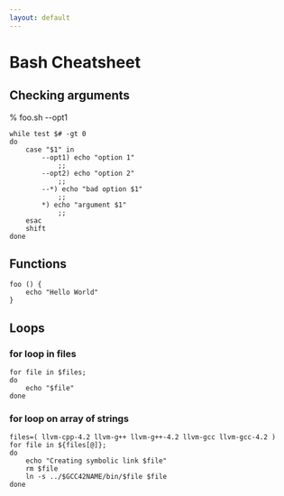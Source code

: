 ```yaml
---
layout: default
---
```

# Bash Cheatsheet

## Checking arguments

% foo.sh --opt1

	while test $# -gt 0
	do
	    case "$1" in
	        --opt1) echo "option 1"
	            ;;
	        --opt2) echo "option 2"
	            ;;
	        --*) echo "bad option $1"
	            ;;
	        *) echo "argument $1"
	            ;;
	    esac
	    shift
	done

## Functions

	foo () {
		echo "Hello World"
	}

## Loops

### for loop in files

	for file in $files;
  	do
    	echo "$file"
	done

### for loop on array of strings

  	files=( llvm-cpp-4.2 llvm-g++ llvm-g++-4.2 llvm-gcc llvm-gcc-4.2 )
	for file in ${files[@]};
	do
    	echo "Creating symbolic link $file"
    	rm $file
    	ln -s ../$GCC42NAME/bin/$file $file
	done

